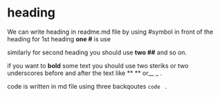 # heading
We can write heading in readme.md file by using #symbol in front of the heading for 1st heading **one #** is use 

similarly for second heading you should use **two ##** and so on.

if you want to **bold** some text you should use two steriks or two underscores before and after the text like ** ** or__ _ .

code is written in md file using three backqoutes ```code ``` .
